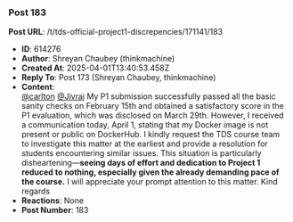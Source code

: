 ### Post 183
**Post URL**: /t/tds-official-project1-discrepencies/171141/183
- **ID**: 614276
- **Author**: Shreyan Chaubey (thinkmachine)
- **Created At**: 2025-04-01T13:40:53.458Z
- **Reply To**: Post 173 (Shreyan Chaubey, thinkmachine)
- **Content**:  
  <a class="mention" href="/u/carlton">@carlton</a> <a class="mention" href="/u/jivraj">@Jivraj</a> My P1 submission successfully passed all the basic sanity checks on February 15th and obtained a satisfactory score in the P1 evaluation, which was disclosed on March 29th. However, I received a communication today, April 1, stating that my Docker image is not present or public on DockerHub. I kindly request the TDS course team to investigate this matter at the earliest and provide a resolution for students encountering similar issues.
This situation is particularly disheartening—<strong>seeing days of effort and dedication to Project 1 reduced to nothing, especially given the already demanding pace of the course.</strong>
I will appreciate your prompt attention to this matter.
Kind regards
- **Reactions**: None
- **Post Number**: 183


